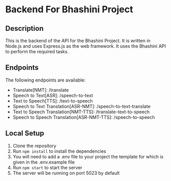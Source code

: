 # Backend For Bhashini Project

## Description

This is the backend of the API for the Bhashini Project. It is written in Node.js and uses Express.js as the web framework. It uses the Bhashini API to perform the required tasks.

## Endpoints

The following endpoints are available:

- Translate[NMT]: /translate
- Speech to Text[ASR]: /speech-to-text
- Text to Speech[TTS]: /text-to-speech
- Speech to Text Translation[ASR-NMT]: /speech-to-text-translate
- Text to Speech Translation[NMT-TTS]: /translate-text-to-speech
- Speech to Speech Translation[ASR-NMT-TTS]: /speech-to-speech

## Local Setup

1. Clone the repository
2. Run `npm install` to install the dependencies
3. You will need to add a .env file to your project the template for which is given in the .env.example file
4. Run `npm start` to start the server
5. The server will be running on port 5023 by default
